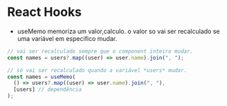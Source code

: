 # React Hooks

- useMemo
  memoriza um valor,calculo.
  o valor so vai ser recalculado se uma variável em especifico mudar.

```ts
// vai ser recalculado sempre que o component inteiro mudar.
const names = users?.map((user) => user.name).join(", ");

// só vai ser recalculado quando a variável *users* mudar.
const names = useMemo(
  () => users?.map((user) => user.name).join(", "),
  [users] // dependência
);
```
